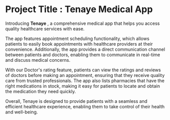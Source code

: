 # Project Title : Tenaye Medical App

Introducing **Tenaye** , a comprehensive medical app that helps you access quality healthcare services with ease.

 The app features appointment scheduling functionality, which allows patients to easily book appointments with healthcare providers at their convenience. Additionally, the app provides a direct communication channel between patients and doctors, enabling them to communicate in real-time and discuss medical concerns.
 
With our Doctor's rating feature, patients can view the ratings and reviews of doctors before making an appointment, ensuring that they receive quality care from trusted professionals. The app also lists  pharmacies that have the right medications in stock, making it easy for patients to locate and obtain the medication they need quickly.

Overall, Tenaye is designed to provide patients with a seamless and efficient healthcare experience, enabling them to take control of their health and well-being.

